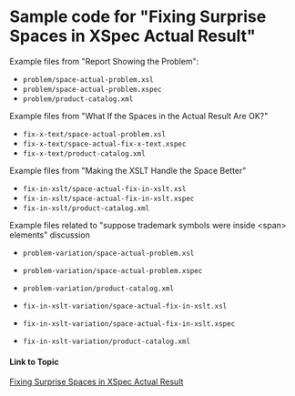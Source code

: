 # Sample code for "Fixing Surprise Spaces in XSpec Actual Result"

Example files from "Report Showing the Problem":

* `problem/space-actual-problem.xsl`
* `problem/space-actual-problem.xspec`
* `problem/product-catalog.xml`

Example files from "What If the Spaces in the Actual Result Are OK?"

* `fix-x-text/space-actual-problem.xsl`
* `fix-x-text/space-actual-fix-x-text.xspec`
* `fix-x-text/product-catalog.xml`

Example files from "Making the XSLT Handle the Space Better"

* `fix-in-xslt/space-actual-fix-in-xslt.xsl`
* `fix-in-xslt/space-actual-fix-in-xslt.xspec`
* `fix-in-xslt/product-catalog.xml`

Example files related to "suppose trademark symbols were inside &lt;span&gt; elements" discussion

* `problem-variation/space-actual-problem.xsl`
* `problem-variation/space-actual-problem.xspec`
* `problem-variation/product-catalog.xml`

* `fix-in-xslt-variation/space-actual-fix-in-xslt.xsl`
* `fix-in-xslt-variation/space-actual-fix-in-xslt.xspec`
* `fix-in-xslt-variation/product-catalog.xml`

#### Link to Topic
[Fixing Surprise Spaces in XSpec Actual Result](https://medium.com/@xspectacles/fixing-surprise-spaces-in-xspec-actual-result-3d4463eeb9a1)

